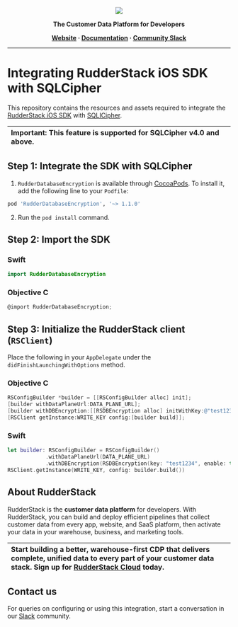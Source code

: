 <p align="center">
  <a href="https://rudderstack.com/">
    <img src="https://user-images.githubusercontent.com/59817155/121357083-1c571300-c94f-11eb-8cc7-ce6df13855c9.png">
  </a>
</p>

<p align="center"><b>The Customer Data Platform for Developers</b></p>

<p align="center">
  <b>
    <a href="https://rudderstack.com">Website</a>
    ·
    <a href="">Documentation</a>
    ·
    <a href="https://rudderstack.com/join-rudderstack-slack-community">Community Slack</a>
  </b>
</p>

---

# Integrating RudderStack iOS SDK with SQLCipher

This repository contains the resources and assets required to integrate the [RudderStack iOS SDK](https://www.rudderstack.com/docs/sources/event-streams/sdks/rudderstack-ios-sdk/) with [SQLICipher](https://www.zetetic.net/).

| Important: This feature is supported for SQLCipher v4.0 and above.|
| :---|

## Step 1: Integrate the SDK with SQLCipher

1. `RudderDatabaseEncryption` is available through [CocoaPods](https://cocoapods.org). To install it, add the following line to your `Podfile`:

```ruby
pod 'RudderDatabaseEncryption', '~> 1.1.0'
```
2. Run the `pod install` command.

## Step 2: Import the SDK

### Swift

```swift
import RudderDatabaseEncryption
```

### Objective C

```objectivec
@import RudderDatabaseEncryption;
```

## Step 3: Initialize the RudderStack client (`RSClient`)

Place the following in your `AppDelegate` under the `didFinishLaunchingWithOptions` method.

### Objective C

```objective-c
RSConfigBuilder *builder = [[RSConfigBuilder alloc] init];
[builder withDataPlaneUrl:DATA_PLANE_URL];
[builder withDBEncryption:[[RSDBEncryption alloc] initWithKey:@"test1234" enable:YES databaseProvider:[RSEncryptedDatabaseProvider new]]];
[RSClient getInstance:WRITE_KEY config:[builder build]];
```
### Swift

```swift
let builder: RSConfigBuilder = RSConfigBuilder()
            .withDataPlaneUrl(DATA_PLANE_URL)
			.withDBEncryption(RSDBEncryption(key: "test1234", enable: true, databaseProvider: RSEncryptedDatabaseProvider()))
RSClient.getInstance(WRITE_KEY, config: builder.build())
```

## About RudderStack

RudderStack is the **customer data platform** for developers. With RudderStack, you can build and deploy efficient pipelines that collect customer data from every app, website, and SaaS platform, then activate your data in your warehouse, business, and marketing tools.

| Start building a better, warehouse-first CDP that delivers complete, unified data to every part of your customer data stack. Sign up for [RudderStack Cloud](https://app.rudderstack.com/signup?type=freetrial) today. |
| :---|

## Contact us

For queries on configuring or using this integration, start a conversation in our [Slack](https://rudderstack.com/join-rudderstack-slack-community) community.
